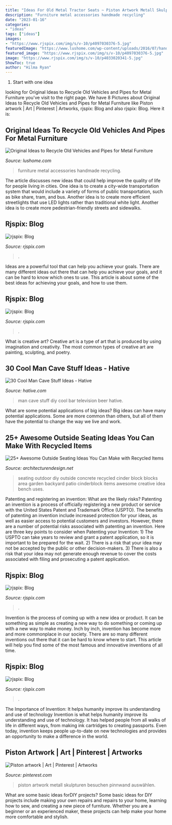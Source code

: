 ```yaml
---
title: "Ideas For Old Metal Tractor Seats ~ Piston Artwork Metall Skulpturen Besuchen Pinnwand Auswählen"
description: "Furniture metal accessories handmade recycling"
date: "2023-01-16"
categories:
- "ideas"
tags: ["ideas"]
images:
- "https://www.rjspix.com/img/s/v-10/p4097030376-5.jpg"
featuredImage: "https://www.lushome.com/wp-content/uploads/2016/07/handmade-unique-furniture-recycling-metal-19.jpg"
featured_image: "https://www.rjspix.com/img/s/v-10/p4097030376-5.jpg"
image: "https://www.rjspix.com/img/s/v-10/p4033020341-5.jpg"
ShowToc: true
author: "Hilma Ryan"
---
```



 1. Start with one idea

	

		
looking for Original Ideas to Recycle Old Vehicles and Pipes for Metal Furniture you've visit to the right page. We have 8 Pictures about Original Ideas to Recycle Old Vehicles and Pipes for Metal Furniture like Piston artwork | Art | Pinterest | Artworks, rjspix: Blog and also rjspix: Blog. Here it is:
		
    
## Original Ideas To Recycle Old Vehicles And Pipes For Metal Furniture

<img loading=lazy src="https://www.lushome.com/wp-content/uploads/2016/07/handmade-unique-furniture-recycling-metal-19.jpg" onerror="this.onerror=null;this.src='https://tse3.mm.bing.net/th?id=OIP.p2n8qBdA8muAK3s2J2cN1wAAAA&amp;pid=15.1';" alt="Original Ideas to Recycle Old Vehicles and Pipes for Metal Furniture">

_Source: lushome.com_

>furniture metal accessories handmade recycling. 

	

The article discusses new ideas that could help improve the quality of life for people living in cities. One idea is to create a city-wide transportation system that would include a variety of forms of public transportation, such as bike share, tram, and bus. Another idea is to create more efficient streetlights that use LED lights rather than traditional white light. Another idea is to create more pedestrian-friendly streets and sidewalks.

    
## Rjspix: Blog

<img loading=lazy src="https://www.rjspix.com/img/s/v-10/p4033020341-5.jpg" onerror="this.onerror=null;this.src='https://tse2.mm.bing.net/th?id=OIP.mYSOmKWVWYy133pfTXT_VQHaE7&amp;pid=15.1';" alt="rjspix: Blog">

_Source: rjspix.com_

>. 

	

Ideas are a powerful tool that can help you achieve your goals. There are many different ideas out there that can help you achieve your goals, and it can be hard to know which ones to use. This article is about some of the best ideas for achieving your goals, and how to use them.

    
## Rjspix: Blog

<img loading=lazy src="https://www.rjspix.com/img/s/v-10/p4097030376-5.jpg" onerror="this.onerror=null;this.src='https://tse3.mm.bing.net/th?id=OIP.6uM100dHI-EwkZ01PTP70AHaE7&amp;pid=15.1';" alt="rjspix: Blog">

_Source: rjspix.com_

>. 

	

What is creative art?
Creative art is a type of art that is produced by using imagination and creativity. The most common types of creative art are painting, sculpting, and poetry.

    
## 30 Cool Man Cave Stuff Ideas - Hative

<img loading=lazy src="https://hative.com/wp-content/uploads/2015/06/man-cave-stuff/14-man-cave-stuff-ideas.jpg" onerror="this.onerror=null;this.src='https://tse4.mm.bing.net/th?id=OIP.tg0YW_GMFzJdF_kV6K1-hQHaLS&amp;pid=15.1';" alt="30 Cool Man Cave Stuff Ideas - Hative">

_Source: hative.com_

>man cave stuff diy cool bar television beer hative. 

	

What are some potential applications of big ideas?
Big ideas can have many potential applications. Some are more common than others, but all of them have the potential to change the way we live and work.

    
## 25+ Awesome Outside Seating Ideas You Can Make With Recycled Items

<img loading=lazy src="http://cdn.architecturendesign.net/wp-content/uploads/2015/06/AD-DIY-Outdoor-Seating-Ideas-9.jpg" onerror="this.onerror=null;this.src='https://tse2.mm.bing.net/th?id=OIP.WBVLatHhz3P4538vq-zIIQHaFh&amp;pid=15.1';" alt="25+ Awesome Outside Seating Ideas You Can Make with Recycled Items">

_Source: architecturendesign.net_

>seating outdoor diy outside concrete recycled cinder block blocks area garden backyard patio cinderblock items awesome creative idea bench uses. 

	

Patenting and registering an invention: What are the likely risks?
Patenting an invention is a process of officially registering a new product or service with the United States Patent and Trademark Office (USPTO). The benefits of patenting an invention include increased protection for your ideas, as well as easier access to potential customers and investors. However, there are a number of potential risks associated with patenting an invention. Here are three key points to consider when Patenting your Invention: 1) The USPTO can take years to review and grant a patent application, so it is important to be prepared for the wait. 2) There is a risk that your idea may not be accepted by the public or other decision-makers. 3) There is also a risk that your idea may not generate enough revenue to cover the costs associated with filing and prosecuting a patent application.

    
## Rjspix: Blog

<img loading=lazy src="https://www.rjspix.com/img/s/v-10/p4140032575-5.jpg" onerror="this.onerror=null;this.src='https://tse2.mm.bing.net/th?id=OIP.elboGjgz1DgDX4cRgq1LZgHaE7&amp;pid=15.1';" alt="rjspix: Blog">

_Source: rjspix.com_

>. 

	

Invention is the process of coming up with a new idea or product. It can be something as simple as creating a new way to do something or coming up with a new way to make money. Inch by inch, invention has become more and more commonplace in our society. There are so many different inventions out there that it can be hard to know where to start. This article will help you find some of the most famous and innovative inventions of all time.

    
## Rjspix: Blog

<img loading=lazy src="https://www.rjspix.com/img/s/v-10/p2821749621-5.jpg" onerror="this.onerror=null;this.src='https://tse2.mm.bing.net/th?id=OIP.Jpv8JAw9HWi0h3pa8m8PlgHaE7&amp;pid=15.1';" alt="rjspix: Blog">

_Source: rjspix.com_

>. 

	

The Importance of Invention: It helps humanity improve its understanding and use of technology
Invention is what helps humanity improve its understanding and use of technology. It has helped people from all walks of life in different ways, from making ink cartridges to creating passports. Even today, invention keeps people up-to-date on new technologies and provides an opportunity to make a difference in the world.

    
## Piston Artwork | Art | Pinterest | Artworks

<img loading=lazy src="https://s-media-cache-ak0.pinimg.com/736x/f6/0b/a2/f60ba25d8fad68ebccbb7d5628d092fe.jpg" onerror="this.onerror=null;this.src='https://tse4.mm.bing.net/th?id=OIP.2vg5gUfWODuaUQdesWNxfgHaHZ&amp;pid=15.1';" alt="Piston artwork | Art | Pinterest | Artworks">

_Source: pinterest.com_

>piston artwork metall skulpturen besuchen pinnwand auswählen. 

	

What are some basic ideas forDIY projects?
Some basic ideas for DIY projects include making your own repairs and repairs to your home, learning how to sew, and creating a new piece of furniture. Whether you are a beginner or an experienced maker, these projects can help make your home more comfortable and stylish.

